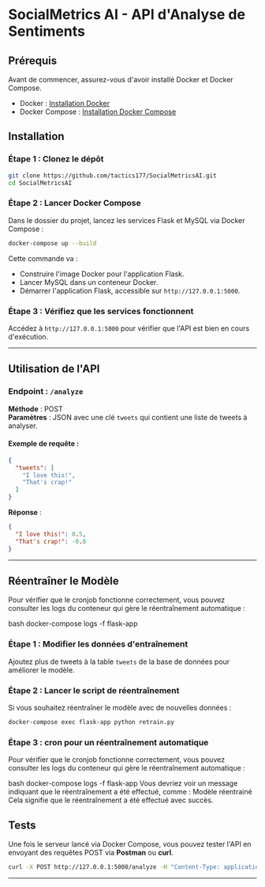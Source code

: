 # SocialMetrics AI - API d'Analyse de Sentiments

## Prérequis

Avant de commencer, assurez-vous d'avoir installé Docker et Docker Compose.

- Docker : [Installation Docker](https://www.docker.com/get-started)
- Docker Compose : [Installation Docker Compose](https://docs.docker.com/compose/install/)

## Installation

### Étape 1 : Clonez le dépôt
```bash
git clone https://github.com/tactics177/SocialMetricsAI.git
cd SocialMetricsAI
```

### Étape 2 : Lancer Docker Compose
Dans le dossier du projet, lancez les services Flask et MySQL via Docker Compose :
```bash
docker-compose up --build
```

Cette commande va :
- Construire l'image Docker pour l'application Flask.
- Lancer MySQL dans un conteneur Docker.
- Démarrer l'application Flask, accessible sur `http://127.0.0.1:5000`.

### Étape 3 : Vérifiez que les services fonctionnent
Accédez à `http://127.0.0.1:5000` pour vérifier que l'API est bien en cours d'exécution.

---

## Utilisation de l'API

### Endpoint : `/analyze`

**Méthode** : POST  
**Paramètres** : JSON avec une clé `tweets` qui contient une liste de tweets à analyser.

#### Exemple de requête :
```json
{
  "tweets": [
    "I love this!",
    "That's crap!"
  ]
}
```

**Réponse** :
```json
{
  "I love this!": 0.5,
  "That's crap!": -0.8
}
```

---

## Réentraîner le Modèle

Pour vérifier que le cronjob fonctionne correctement, vous pouvez consulter les logs du conteneur qui gère le réentraînement automatique :

bash
docker-compose logs -f flask-app

### Étape 1 : Modifier les données d'entraînement
Ajoutez plus de tweets à la table `tweets` de la base de données pour améliorer le modèle.

### Étape 2 : Lancer le script de réentraînement
Si vous souhaitez réentraîner le modèle avec de nouvelles données :
```bash
docker-compose exec flask-app python retrain.py
```

### Étape 3 : cron pour un réentraînement automatique 

Pour vérifier que le cronjob fonctionne correctement, vous pouvez consulter les logs du conteneur qui gère le réentraînement automatique :

bash
docker-compose logs -f flask-app
Vous devriez voir un message indiquant que le réentraînement a été effectué, comme :
Modèle réentrainé
Cela signifie que le réentraînement a été effectué avec succès.

## Tests

Une fois le serveur lancé via Docker Compose, vous pouvez tester l'API en envoyant des requêtes POST via **Postman** ou **curl**.

```bash
curl -X POST http://127.0.0.1:5000/analyze -H "Content-Type: application/json" -d '{"tweets": ["I love this!", "That's crap!"]}'
```

---
